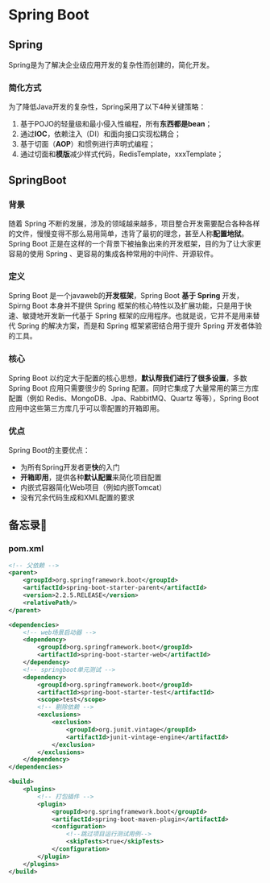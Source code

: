 # Spring Boot

## Spring
Spring是为了解决企业级应用开发的复杂性而创建的，简化开发。

### 简化方式
为了降低Java开发的复杂性，Spring采用了以下4种关键策略：
1. 基于POJO的轻量级和最小侵入性编程，所有**东西都是bean**；
2. 通过**IOC**，依赖注入（DI）和面向接口实现松耦合；
3. 基于切面（**AOP**）和惯例进行声明式编程；
4. 通过切面和**模版**减少样式代码，RedisTemplate，xxxTemplate；

## SpringBoot
### 背景
随着 Spring 不断的发展，涉及的领域越来越多，项目整合开发需要配合各种各样的文件，慢慢变得不那么易用简单，违背了最初的理念，甚至人称**配置地狱**。Spring Boot 正是在这样的一个背景下被抽象出来的开发框架，目的为了让大家更容易的使用 Spring 、更容易的集成各种常用的中间件、开源软件。

### 定义
Spring Boot 是一个javaweb的**开发框架**，Spring Boot **基于 Spring** 开发，Spirng Boot 本身并不提供 Spring 框架的核心特性以及扩展功能，只是用于快速、敏捷地开发新一代基于 Spring 框架的应用程序。也就是说，它并不是用来替代 Spring 的解决方案，而是和 Spring 框架紧密结合用于提升 Spring 开发者体验的工具。

### 核心
Spring Boot 以约定大于配置的核心思想，**默认帮我们进行了很多设置**，多数 Spring Boot 应用只需要很少的 Spring 配置。同时它集成了大量常用的第三方库配置（例如 Redis、MongoDB、Jpa、RabbitMQ、Quartz 等等），Spring Boot 应用中这些第三方库几乎可以零配置的开箱即用。

### 优点
Spring Boot的主要优点：
* 为所有Spring开发者更**快**的入门
* **开箱即用**，提供各种**默认配置**来简化项目配置
* 内嵌式容器简化Web项目（例如内嵌Tomcat）
* 没有冗余代码生成和XML配置的要求

## 备忘录📕

### pom.xml
```xml
<!-- 父依赖 -->
<parent>
    <groupId>org.springframework.boot</groupId>
    <artifactId>spring-boot-starter-parent</artifactId>
    <version>2.2.5.RELEASE</version>
    <relativePath/>
</parent>

<dependencies>
    <!-- web场景启动器 -->
    <dependency>
        <groupId>org.springframework.boot</groupId>
        <artifactId>spring-boot-starter-web</artifactId>
    </dependency>
    <!-- springboot单元测试 -->
    <dependency>
        <groupId>org.springframework.boot</groupId>
        <artifactId>spring-boot-starter-test</artifactId>
        <scope>test</scope>
        <!-- 剔除依赖 -->
        <exclusions>
            <exclusion>
                <groupId>org.junit.vintage</groupId>
                <artifactId>junit-vintage-engine</artifactId>
            </exclusion>
        </exclusions>
    </dependency>
</dependencies>

<build>
    <plugins>
        <!-- 打包插件 -->
        <plugin>
            <groupId>org.springframework.boot</groupId>
            <artifactId>spring-boot-maven-plugin</artifactId>
            <configuration>
                <!--跳过项目运行测试用例-->
                <skipTests>true</skipTests>
            </configuration>
        </plugin>
    </plugins>
</build>

```